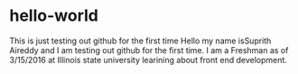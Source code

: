 # hello-world
This is just testing out github for the first time
Hello my name isSuprith Aireddy and I am testing out github for the first time. I am a 
Freshman as of 3/15/2016 at Illinois state university learining about front end development.
